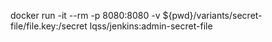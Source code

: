 docker run -it --rm -p 8080:8080 -v ${pwd}/variants/secret-file/file.key:/secret  lqss/jenkins:admin-secret-file